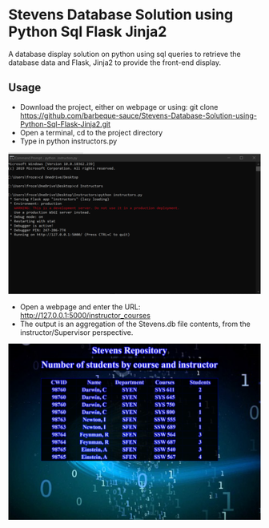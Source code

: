 # Stevens Database Solution using Python Sql Flask Jinja2
A database display solution on python using sql queries to retrieve the database data and Flask, Jinja2 to provide the front-end display.

## Usage 
* Download the project, either on webpage or using: git clone https://github.com/barbeque-sauce/Stevens-Database-Solution-using-Python-Sql-Flask-Jinja2.git
* Open a terminal, cd to the project directory
* Type in python instructors.py

![Alt-Text](https://github.com/barbeque-sauce/Stevens-Database-Solution-using-Python-Sql-Flask-Jinja2/blob/master/cmd.png)

* Open a webpage and enter the URL: http://127.0.0.1:5000/instructor_courses
* The output is an aggregation of the Stevens.db file contents, from the instructor/Supervisor perspective.

![Alt-Text](https://github.com/barbeque-sauce/Stevens-Database-Solution-using-Python-Sql-Flask-Jinja2/blob/master/stevensdb.png)
